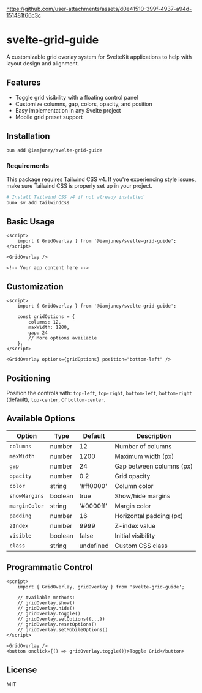 https://github.com/user-attachments/assets/d0e41510-399f-4937-a94d-151481f66c3c

# svelte-grid-guide

A customizable grid overlay system for SvelteKit applications to help with layout design and alignment.

## Features

- Toggle grid visibility with a floating control panel
- Customize columns, gap, colors, opacity, and position
- Easy implementation in any Svelte project
- Mobile grid preset support

## Installation

```bash
bun add @iamjuney/svelte-grid-guide
```

### Requirements

This package requires Tailwind CSS v4. If you're experiencing style issues, make sure Tailwind CSS is properly set up in your project.

```bash
# Install Tailwind CSS v4 if not already installed
bunx sv add tailwindcss
```

## Basic Usage

```svelte
<script>
	import { GridOverlay } from '@iamjuney/svelte-grid-guide';
</script>

<GridOverlay />

<!-- Your app content here -->
```

## Customization

```svelte
<script>
	import { GridOverlay } from '@iamjuney/svelte-grid-guide';

	const gridOptions = {
		columns: 12,
		maxWidth: 1200,
		gap: 24
		// More options available
	};
</script>

<GridOverlay options={gridOptions} position="bottom-left" />
```

## Positioning

Position the controls with: `top-left`, `top-right`, `bottom-left`, `bottom-right` (default), `top-center`, or `bottom-center`.

## Available Options

| Option        | Type    | Default   | Description              |
| ------------- | ------- | --------- | ------------------------ |
| `columns`     | number  | 12        | Number of columns        |
| `maxWidth`    | number  | 1200      | Maximum width (px)       |
| `gap`         | number  | 24        | Gap between columns (px) |
| `opacity`     | number  | 0.2       | Grid opacity             |
| `color`       | string  | '#ff0000' | Column color             |
| `showMargins` | boolean | true      | Show/hide margins        |
| `marginColor` | string  | '#0000ff' | Margin color             |
| `padding`     | number  | 16        | Horizontal padding (px)  |
| `zIndex`      | number  | 9999      | Z-index value            |
| `visible`     | boolean | false     | Initial visibility       |
| `class`       | string  | undefined | Custom CSS class         |

## Programmatic Control

```svelte
<script>
	import { GridOverlay, gridOverlay } from 'svelte-grid-guide';

	// Available methods:
	// gridOverlay.show()
	// gridOverlay.hide()
	// gridOverlay.toggle()
	// gridOverlay.setOptions({...})
	// gridOverlay.resetOptions()
	// gridOverlay.setMobileOptions()
</script>

<GridOverlay />
<button onclick={() => gridOverlay.toggle()}>Toggle Grid</button>
```

## License

MIT
